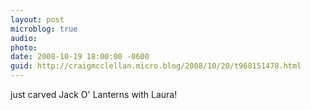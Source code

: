 ```yaml
---
layout: post
microblog: true
audio: 
photo: 
date: 2008-10-19 18:00:00 -0600
guid: http://craigmcclellan.micro.blog/2008/10/20/t968151478.html
---
```

just carved Jack O' Lanterns with Laura!
